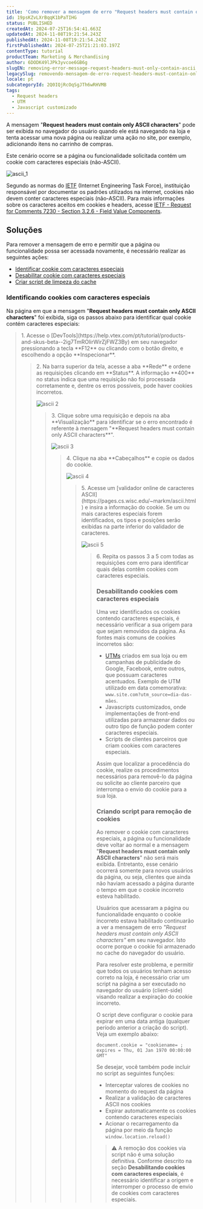 ```yaml
---
title: 'Como remover a mensagem de erro "Request headers must contain only ASCII characters"'
id: 19psKZvLXrBqqK1bPaTIHG
status: PUBLISHED
createdAt: 2024-07-25T16:54:41.663Z
updatedAt: 2024-11-08T19:21:54.243Z
publishedAt: 2024-11-08T19:21:54.243Z
firstPublishedAt: 2024-07-25T21:21:03.197Z
contentType: tutorial
productTeam: Marketing & Merchandising
author: 6DODK49lJPk3yvcoe6GB6g
slugEN: removing-error-message-request-headers-must-only-contain-ascii
legacySlug: removendo-mensagem-de-erro-request-headers-must-contain-only-ascii
locale: pt
subcategoryId: 2Q0IQjRcOqSgJTh6wRHVMB
tags:
  - Request headers
  - UTM
  - Javascript customizado
---
```


A mensagem "__Request headers must contain only ASCII characters__" pode ser exibida no navegador do usuário quando ele está navegando na loja e tenta acessar uma nova página ou realizar uma ação no site, por exemplo, adicionando itens no carrinho de compras.

Este cenário ocorre se a página ou funcionalidade solicitada contém um cookie com caracteres especiais (não-ASCII).

![ascii_1](//images.ctfassets.net/alneenqid6w5/geQO7G0cIDk7FmSjC9ZmQ/1001eedf70586fcfeaf7847eb641ee5a/ascii_1.png)

Segundo as normas do [IETF](https://www.ietf.org/) (Internet Engineering Task Force), instituição responsável por documentar os padrões utilizados na internet, cookies não devem conter caracteres especiais (não-ASCII). Para mais informações sobre os caracteres aceitos em cookies e headers, acesse [IETF - Request for Comments 7230 - Section 3.2.6 - Field Value Components](https://datatracker.ietf.org/doc/html/rfc7230#section-3.2.6). 

## Soluções

Para remover a mensagem de erro e permitir que a página ou funcionalidade possa ser acessada novamente, é necessário realizar as seguintes ações:

- [Identificar cookie com caracteres especiais](#identificando-cookies-com-caracteres-especiais)
- [Desabilitar cookie com caracteres especiais](#desabilitando-cookies-com-caracteres-especiais)
- [Criar script de limpeza do cache](#criando-script-para-remocao-de-cookies)

### Identificando cookies com caracteres especiais

Na página em que a mensagem "__Request headers must contain only ASCII characters__" foi exibida, siga os passos abaixo para identificar qual cookie contém caracteres especiais:

<blockquote><ui>1. Acesse o [DevTools](https://help.vtex.com/pt/tutorial/products-and-skus-beta--2ig7TmROlirWirZjFWZ3By) em seu navegador pressionando a tecla **F12** ou clicando com o botão direito, e escolhendo a opção **Inspecionar**.</ui>

<blockquote><ui>2. Na barra superior da tela, acesse a aba **Rede** e ordene as requisições clicando em **Status**. A informação **400** no status indica que uma requisição não foi processada corretamente e, dentre os erros possíveis, pode haver cookies incorretos.</ui>  

![ascii 2](//images.ctfassets.net/alneenqid6w5/KAwQG2JiXozFU5Pjgjv3Z/151a66fb0ce501c47e77869a8b4b6de3/ascii_2.png)    

<blockquote><ui>3. Clique sobre uma requisição e depois na aba **Visualização** para identificar se o erro encontrado é referente à mensagem "**Request headers must contain only ASCII characters**".</ui>

![ascii 3](//images.ctfassets.net/alneenqid6w5/16XPfE6SIwVO8SkTxl9yuR/05f662484ece5d1e5876684319b32c62/ascii_3.png)

<blockquote><ui>4. Clique na aba **Cabeçalhos** e copie os dados do cookie.</ui>  

![ascii 4](//images.ctfassets.net/alneenqid6w5/1CwUNkSO895RfPCTTaO29l/eab317339dfe8c29f82d9987e3f28980/ascii_4.png)    

<blockquote><ui>5. Acesse um [validador online de caracteres ASCII](https://pages.cs.wisc.edu/~markm/ascii.html) e insira a informação do cookie. Se um ou mais caracteres especiais forem identificados, os tipos e posições serão exibidas na parte inferior do validador de caracteres.</ui>     

![ascii 5](//images.ctfassets.net/alneenqid6w5/2xwztAmvtrxpJQeusgwlpH/917872a195c9cce233a183a4f44b4677/ascii_5.png)  

<blockquote><ui>6. Repita os passos 3 a 5 com todas as requisições com erro para identificar quais delas contêm cookies com caracteres especiais.</ui>      

### Desabilitando cookies com caracteres especiais

Uma vez identificados os cookies contendo caracteres especiais, é necessário verificar a sua origem para que sejam removidos da página. As fontes mais comuns de cookies incorretos são:

- [UTMs](https://help.vtex.com/pt/tutorial/o-que-sao-as-utms-internas-utmi-cp-utmi-pc-e-utmi-p--5Pvo8ufYWs00AUeCCEY68a) criados em sua loja ou em campanhas de publicidade do Google, Facebook, entre outros, que possuam caracteres acentuados. Exemplo de UTM utilizado em data comemorativa: `www.site.com?utm_source=dia-das-mães`.
- Javascripts customizados, onde implementações de front-end utilizadas para armazenar dados ou outro tipo de função podem conter caracteres especiais.
- Scripts de clientes parceiros que criam cookies com caracteres especiais.

Assim que localizar a procedência do cookie, realize os procedimentos necessários para removê-lo da página ou solicite ao cliente parceiro que interrompa o envio do cookie para a sua loja.

### Criando script para remoção de cookies 

Ao remover o cookie com caracteres especiais, a página ou funcionalidade deve voltar ao normal e a mensagem "__Request headers must contain only ASCII characters__" não será mais exibida. Entretanto, esse cenário ocorrerá somente para novos usuários da página, ou seja, clientes que ainda não haviam acessado a página durante o tempo em que o cookie incorreto esteva habilitado.

Usuários que acessaram a página ou funcionalidade enquanto o cookie incorreto estava habilitado continuarão a ver a mensagem de erro *"Request headers must contain only ASCII characters"* em seu navegador. Isto ocorre porque o cookie foi armazenado no cache do navegador do usuário.

Para resolver este problema, e permitir que todos os usuários tenham acesso correto na loja, é necessário criar um script na página a ser executado no navegador do usuário (client-side) visando realizar a expiração do cookie incorreto.

O script deve configurar o cookie para expirar em uma data antiga (qualquer período anterior a criação do script). Veja um exemplo abaixo:

`document.cookie = "cookiename= ; expires = Thu, 01 Jan 1970 00:00:00 GMT"`  

Se desejar, você também pode incluir no script as seguintes funções:
- Interceptar valores de cookies no momento do request da página
- Realizar a validação de caracteres ASCII nos cookies
- Expirar automaticamente os cookies contendo caracteres especiais
- Acionar o recarregamento da página por meio da função `window.location.reload()`  

> ⚠️ A remoção dos cookies via script não é uma solução definitiva. Conforme descrito na seção **Desabilitando cookies com caracteres especiais**, é necessário identificar a origem e interromper o processo de envio de cookies com caracteres especiais.  

